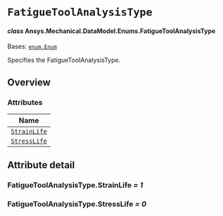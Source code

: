 # `FatigueToolAnalysisType`

<a id="ansys.mechanical.stubs.v242.Ansys.Mechanical.DataModel.Enums.FatigueToolAnalysisType"></a>

#### *class* Ansys.Mechanical.DataModel.Enums.FatigueToolAnalysisType

Bases: [`enum.Enum`](https://docs.python.org/3/library/enum.html#enum.Enum)

Specifies the FatigueToolAnalysisType.

<!-- !! processed by numpydoc !! -->

<a id="overview"></a>

## Overview

### Attributes

| Name |
| -------------------------------------------------------------------------------------------------------------------------------------- |
| [`StrainLife`](#FatigueToolAnalysisType.StrainLife) |
| [`StressLife`](#FatigueToolAnalysisType.StressLife) |

<a id="attribute-detail"></a>

## Attribute detail

<a id="FatigueToolAnalysisType.StrainLife"></a>

### FatigueToolAnalysisType.StrainLife *= 1*

<a id="FatigueToolAnalysisType.StressLife"></a>

### FatigueToolAnalysisType.StressLife *= 0*


